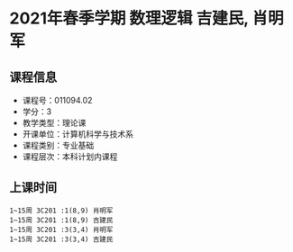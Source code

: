 # 2021年春季学期 数理逻辑 吉建民, 肖明军






## 课程信息

- 课程号：011094.02
- 学分：3
- 教学类型：理论课
- 开课单位：计算机科学与技术系
- 课程类别：专业基础
- 课程层次：本科计划内课程

## 上课时间

```
1~15周 3C201 :1(8,9) 肖明军
1~15周 3C201 :1(8,9) 吉建民
1~15周 3C201 :3(3,4) 肖明军
1~15周 3C201 :3(3,4) 吉建民
```

